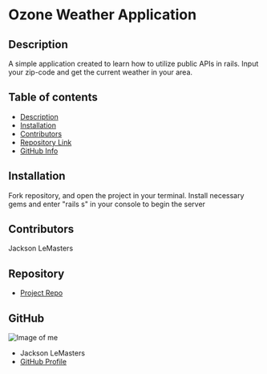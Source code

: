 # **Ozone Weather Application**
## Description 
A simple application created to learn how to utilize public APIs in rails. Input your zip-code and get the current weather in your area.
## Table of contents
- [Description](#Description)
- [Installation](#Installation)
- [Contributors](#Contributors)
- [Repository Link](#Repository)
- [GitHub Info](#GitHub) 
## Installation
Fork repository, and open the project in your terminal. Install necessary gems and enter "rails s" in your console to begin the server
## Contributors
Jackson LeMasters
## Repository
- [Project Repo](github.com/tf-jlemasters/ozoneREADER)
## GitHub
![Image of me](https://avatars.githubusercontent.com/u/101416043?v=4)
- Jackson LeMasters
- [GitHub Profile](https://github.com/tf-jlemasters)
